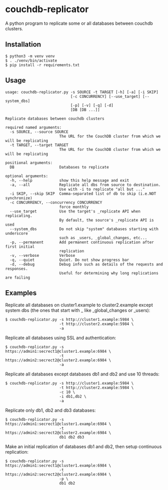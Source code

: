 # couchdb-replicator

A python program to replicate some or all databases between couchdb clusters.

## Installation

    $ python3 -m venv venv
    $ . ./venv/bin/activate
    $ pip install -r requirements.txt

## Usage

    usage: couchdb-replicator.py -s SOURCE -t TARGET [-h] [-a] [-i SKIP]
                                 [-c CONCURRENCY] [--use_target] [--system_dbs]
                                 [-p] [-v] [-q] [-d]
                                 [DB [DB ...]]

    Replicate databases between couchdb clusters

    required named arguments:
      -s SOURCE, --source SOURCE
                            The URL for the CouchDB cluster from which we will be replicating
      -t TARGET, --target TARGET
                            The URL for the CouchDB cluster from which we will be replicating

    positional arguments:
      DB                    Databases to replicate

    optional arguments:
      -h, --help            show this help message and exit
      -a, --all             Replicate all dbs from source to destination.
                            Use with -i to replicate "all but ..."
      -i SKIP, --skip SKIP  Comma-separated list of db to skip (i.e.NOT synchronize)
      -c CONCURRENCY, --concurrency CONCURRENCY
                            force monthly
      --use_target          Use the target's _replicate API when replicating.
                            By default, the source's _replicate API is used
      --system_dbs          Do not skip "system" databases starting with underscore
                            such as _users, _global_changes, etc...
      -p, --permanent       Add permanent continuous replication after first initial
                            replication
      -v, --verbose         Verbose
      -q, --quiet           Quiet. Do not show progress bar
      -d, --debug           Debug info such as details of the requests and responses.
                            Useful for determining why long replications are failing

## Examples

Replicate all databases on cluster1.example to cluster2.example except system dbs
(the ones that start with _ like _global_changes or _users):

    $ couchdb-replicator.py -s http://cluster1.example:5984 \
                            -t http://cluster2.example:5984 \
                            -a

Replicate all databases using SSL and authentication:

    $ couchdb-replicator.py -s https://admin1:secrect1@cluster1.example:6984 \
                            -t https://admin2:secrect2@cluster2.example:6984 \
                            -a

Replicate all databases except databases db1 and db2 and use 10 threads:

    $ couchdb-replicator.py -s http://cluster1.example:5984 \
                            -t http://cluster2.example:5984 \
                            -c 10 \
                            -i db1,db2 \
                            -a

Replicate only db1, db2 and db3 databases:

    $ couchdb-replicator.py -s https://admin1:secrect1@cluster1.example:6984 \
                            -t https://admin2:secrect2@cluster2.example:6984 \
                            db1 db2 db3

Make an initial replication of databases db1 and db2,
then setup continuous replication:

    $ couchdb-replicator.py -s https://admin1:secrect1@cluster1.example:6984 \
                            -t https://admin2:secrect2@cluster2.example:6984 \
                            -p \
                            db1 db2
